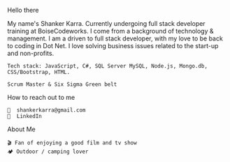 Hello there  

 My name's Shanker Karra. Currently undergoing full stack developer training at BoiseCodeworks. I come from a background of technology & management. I am a driven to full stack developer, with my love to be back to coding in Dot Net. I love solving business issues related to the start-up and non-profits. 

    Tech stack: JavaScript, C#, SQL Server MySQL, Node.js, Mongo.db, CSS/Bootstrap, HTML. 

    Scrum Master & Six Sigma Green belt 

How to reach out to me 

    📩  shankerkarra@gmail.com 
    💼  LinkedIn 
 

About Me 

    🎬 Fan of enjoying a good film and tv show 
    🏕 Outdoor / camping lover 

 